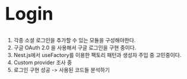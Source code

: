 <h1 style="font-size: 48px;">Login</h1>


1. 각종 소셜 로그인을 추가할 수 있는 모듈을 구성해야한다.
2. 구글 OAuth 2.0 을 사용해서 구글 로그인을 구현 중이다.
3. Nest.js에서 useFactory를 이용한 팩토리 패턴과 생성자 주입 중 고민중이다.
4. Custom provider 조사 중
5. 로그인 구현 성공 -> 사용된 코드들 분석하기





